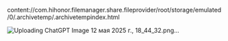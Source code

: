 content://com.hihonor.filemanager.share.fileprovider/root/storage/emulated/0/.archivetemp/.archivetempindex.html

![Uploading ChatGPT Image 12 мая 2025 г., 18_44_32.png…]()
